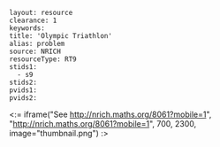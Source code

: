 ````
layout: resource
clearance: 1
keywords:
title: 'Olympic Triathlon'
alias: problem
source: NRICH
resourceType: RT9
stids1: 
  - s9
stids2:
pvids1:
pvids2:

````

<:= iframe("See http://nrich.maths.org/8061?mobile=1", "http://nrich.maths.org/8061?mobile=1", 700, 2300, image="thumbnail.png") :>

